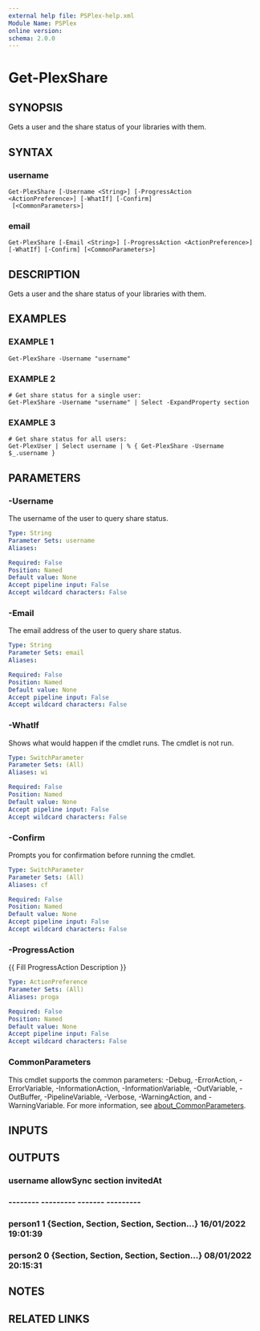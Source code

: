 ```yaml
---
external help file: PSPlex-help.xml
Module Name: PSPlex
online version:
schema: 2.0.0
---
```


# Get-PlexShare

## SYNOPSIS
Gets a user and the share status of your libraries with them.

## SYNTAX

### username
```
Get-PlexShare [-Username <String>] [-ProgressAction <ActionPreference>] [-WhatIf] [-Confirm]
 [<CommonParameters>]
```

### email
```
Get-PlexShare [-Email <String>] [-ProgressAction <ActionPreference>] [-WhatIf] [-Confirm] [<CommonParameters>]
```

## DESCRIPTION
Gets a user and the share status of your libraries with them.

## EXAMPLES

### EXAMPLE 1
```
Get-PlexShare -Username "username"
```

### EXAMPLE 2
```
# Get share status for a single user:
Get-PlexShare -Username "username" | Select -ExpandProperty section
```

### EXAMPLE 3
```
# Get share status for all users:
Get-PlexUser | Select username | % { Get-PlexShare -Username $_.username }
```

## PARAMETERS

### -Username
The username of the user to query share status.

```yaml
Type: String
Parameter Sets: username
Aliases:

Required: False
Position: Named
Default value: None
Accept pipeline input: False
Accept wildcard characters: False
```

### -Email
The email address of the user to query share status.

```yaml
Type: String
Parameter Sets: email
Aliases:

Required: False
Position: Named
Default value: None
Accept pipeline input: False
Accept wildcard characters: False
```

### -WhatIf
Shows what would happen if the cmdlet runs.
The cmdlet is not run.

```yaml
Type: SwitchParameter
Parameter Sets: (All)
Aliases: wi

Required: False
Position: Named
Default value: None
Accept pipeline input: False
Accept wildcard characters: False
```

### -Confirm
Prompts you for confirmation before running the cmdlet.

```yaml
Type: SwitchParameter
Parameter Sets: (All)
Aliases: cf

Required: False
Position: Named
Default value: None
Accept pipeline input: False
Accept wildcard characters: False
```

### -ProgressAction
{{ Fill ProgressAction Description }}

```yaml
Type: ActionPreference
Parameter Sets: (All)
Aliases: proga

Required: False
Position: Named
Default value: None
Accept pipeline input: False
Accept wildcard characters: False
```

### CommonParameters
This cmdlet supports the common parameters: -Debug, -ErrorAction, -ErrorVariable, -InformationAction, -InformationVariable, -OutVariable, -OutBuffer, -PipelineVariable, -Verbose, -WarningAction, and -WarningVariable. For more information, see [about_CommonParameters](http://go.microsoft.com/fwlink/?LinkID=113216).

## INPUTS

## OUTPUTS

### username allowSync section                                 invitedAt
### -------- --------- -------                                 ---------
### person1  1         {Section, Section, Section, Section...} 16/01/2022 19:01:39
### person2  0         {Section, Section, Section, Section...} 08/01/2022 20:15:31
## NOTES

## RELATED LINKS
